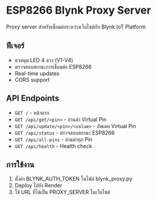 # ESP8266 Blynk Proxy Server

Proxy server สำหรับเชื่อมต่อระหว่างเว็บไซต์กับ Blynk IoT Platform

## ฟีเจอร์
- ควบคุม LED 4 ดวง (V1-V4)
- ตรวจสอบสถานะการเชื่อมต่อ ESP8266
- Real-time updates
- CORS support

## API Endpoints
- `GET /` - หน้าแรก
- `GET /api/get/<pin>` - อ่านค่า Virtual Pin
- `GET /api/update/<pin>/<value>` - อัพเดท Virtual Pin
- `GET /api/status` - ตรวจสอบสถานะ ESP8266
- `GET /api/all-pins` - อ่านค่าทุก Pin
- `GET /api/health` - Health check

## การใช้งาน
1. ตั้งค่า BLYNK_AUTH_TOKEN ในไฟล์ blynk_proxy.py
2. Deploy ไปยัง Render
3. ใช้ URL ที่ได้เป็น PROXY_SERVER ในเว็บไซต์
